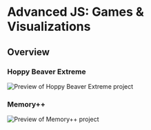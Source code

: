 # Advanced JS: Games & Visualizations
## Overview
### Hoppy Beaver Extreme
![Preview of Hoppy Beaver Extreme project](https://media.giphy.com/media/kdcdPgfONUpMR2ZS9B/giphy.gif)
### Memory++
![Preview of Memory++ project](https://media.giphy.com/media/JR1f9oWcAjrg5PYEiG/giphy.gif)
